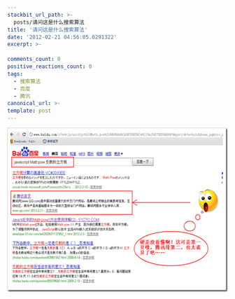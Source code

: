 ```yaml
---
stackbit_url_path: >-
  posts/请问这是什么搜索算法
title: '请问这是什么搜索算法'
date: '2012-02-21 04:56:05.0291322'
excerpt: >-
  
comments_count: 0
positive_reactions_count: 0
tags: 
  - 搜索算法
  - 百度
  - 腾讯
canonical_url: >-
template: post
---
```

<p><a href="http://www.baidu.com/s?wd=javascript%20Math.pow%20%B8%BA%CA%FD%B5%C4%C1%A2%B7%BD%B8%F9&amp;pn=10&amp;tn=baiduhome_pg&amp;rsv_page=1" target="_blank"><img style="border-bottom: 0px; border-left: 0px; display: inline; border-top: 0px; border-right: 0px" title="请问这是什么搜索算法" border="0" alt="请问这是什么搜索算法" src="https://raw.githubusercontent.com/Jeff-Tian/blogengine.net/master/Source/BlogEngine/BlogEngine.NET/App_Data/files/image_481.png" width="567" height="375" /></a></p>